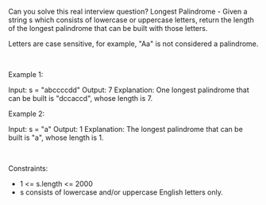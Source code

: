 Can you solve this real interview question? Longest Palindrome - Given a string s which consists of lowercase or uppercase letters, return the length of the longest palindrome that can be built with those letters.

Letters are case sensitive, for example, "Aa" is not considered a palindrome.

 

Example 1:


Input: s = "abccccdd"
Output: 7
Explanation: One longest palindrome that can be built is "dccaccd", whose length is 7.


Example 2:


Input: s = "a"
Output: 1
Explanation: The longest palindrome that can be built is "a", whose length is 1.


 

Constraints:

 * 1 <= s.length <= 2000
 * s consists of lowercase and/or uppercase English letters only.